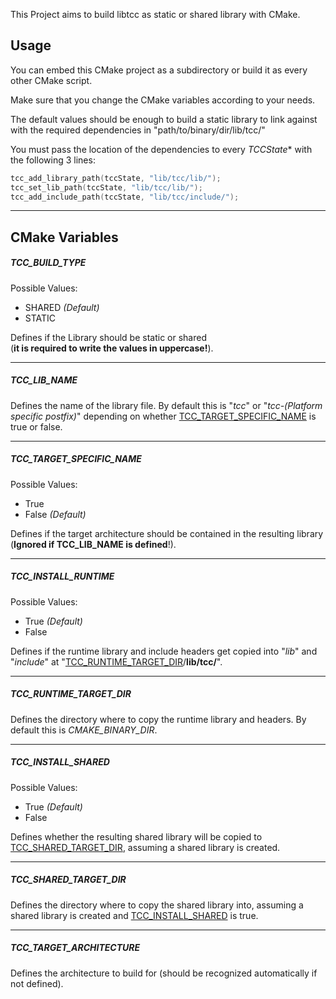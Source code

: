 This Project aims to build libtcc as static or shared library with CMake.

## Usage
You can embed this CMake project as a subdirectory or build it as every other CMake script.

Make sure that you change the CMake variables according to your needs.

The default values should be enough to build a static library to link against with the required
dependencies in "path/to/binary/dir/lib/tcc/"

You must pass the location of the dependencies to every *TCCState** with the following 3 lines:
````c
tcc_add_library_path(tccState, "lib/tcc/lib/");
tcc_set_lib_path(tccState, "lib/tcc/lib/");
tcc_add_include_path(tccState, "lib/tcc/include/");
````

---
## CMake Variables
##### TCC_BUILD_TYPE <a name="TCC_BUILD_TYPE"></a>

Possible Values:
- SHARED *(Default)*
- STATIC

Defines if the Library should be static or shared  
(**it is required to write the values in uppercase!**).

---
##### TCC_LIB_NAME <a name="TCC_LIB_NAME"></a>
Defines the name of the library file.
By default this is "*tcc*" or "*tcc-(Platform specific postfix)*"
depending on whether [TCC_TARGET_SPECIFIC_NAME](#TCC_TARGET_SPECIFIC_NAME) is true or false.

---
##### TCC_TARGET_SPECIFIC_NAME <a name="TCC_TARGET_SPECIFIC_NAME"></a>
Possible Values:
- True
- False *(Default)*

Defines if the target architecture should be contained in the resulting library (**Ignored if TCC_LIB_NAME is defined**!).

---
##### TCC_INSTALL_RUNTIME <a name="TCC_INSTALL_RUNTIME"></a>
Possible Values:
- True *(Default)*
- False

Defines if the runtime library and include headers get copied into "*lib*" and "*include*"
at "[TCC_RUNTIME_TARGET_DIR](#TCC_RUNTIME_TARGET_DIR)/**lib/tcc/**".

---
##### TCC_RUNTIME_TARGET_DIR <a name="TCC_RUNTIME_TARGET_DIR"></a>
Defines the directory where to copy the runtime library and headers.
By default this is *CMAKE_BINARY_DIR*.

---
##### TCC_INSTALL_SHARED <a name="TCC_INSTALL_SHARED_TO_BINARY"></a>
Possible Values:
- True *(Default)*
- False

Defines whether the resulting shared library will be copied to [TCC_SHARED_TARGET_DIR](#TCC_SHARED_TARGET_DIR),
assuming a shared library is created.

---
##### TCC_SHARED_TARGET_DIR <a name="TCC_SHARED_TARGET_DIR"></a>
Defines the directory where to copy the shared library into, assuming a shared library is created and [TCC_INSTALL_SHARED](#TCC_INSTALL_SHARED) is true.

---
##### TCC_TARGET_ARCHITECTURE <a name="TCC_TARGET_ARCHITECTURE"></a>
Defines the architecture to build for (should be recognized automatically if not defined).